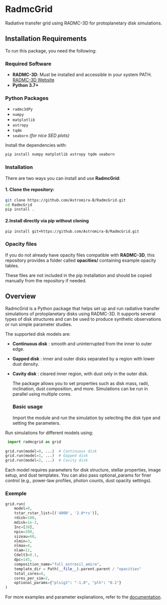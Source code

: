 # RadmcGrid

Radiative transfer grid using RADMC-3D for protoplanetary disk simulations.

## Installation Requirements

To run this package, you need the following:

### Required Software
- **RADMC-3D**: Must be installed and accessible in your system PATH. [RADMC-3D Website](https://www.ita.uni-heidelberg.de/~dullemond/software/radmc-3d/)
- **Python 3.7+**

### Python Packages
- `radmc3dPy`
- `numpy`
- `matplotlib`
- `astropy`
- `tqdm`
- `seaborn` *(for nice SED plots)*

Install the dependencies with:

```bash
pip install numpy matplotlib astropy tqdm seaborn
```
### Installation

There are two ways you can install and use **RadmcGrid**:

#### 1. Clone the repository:

```bash
git clone https://github.com/Astromira-B/RadmcGrid.git
cd RadmcGrid
pip install .
```

#### 2.Install directly via pip without cloning

```bash
pip install git+https://github.com/Astromira-B/RadmcGrid.git
```

### Opacity files

If you do not already have opacity files compatible with **RADMC-3D**, this repository provides a folder called **opacities/** containing example opacity tables.

These files are not included in the pip installation and should be copied manually from the repository if needed.

## Overview

RadmcGrid is a Python package that helps set up and run radiative transfer simulations of protoplanetary disks using RADMC-3D. It supports several types of disk structures and can be used to produce synthetic observations or run simple parameter studies.

The supported disk models are:

- **Continuous disk** : smooth and uninterrupted from the inner to outer edge.
- **Gapped disk** : inner and outer disks separated by a region with lower dust density.
- **Cavity disk** : cleared inner region, with dust only in the outer disk.

  The package allows you to set properties such as disk mass, radii, inclination, dust composition, and more. Simulations can be run in parallel using multiple cores.

  ### Basic usage

  Import the module and run the simulation by selecting the disk type and setting the parameters.

Run simulations for different models using:

```py
 import radmcgrid as grid
 
grid.run(model=0, ...)  # Continuous disk
grid.run(model=1, ...)  # Gapped disk
grid.run(model=2, ...)  # Cavity disk

```

Each model requires parameters for disk structure, stellar properties, image setup, and dust templates. You can also pass optional_params for finer control (e.g., power-law profiles, photon counts, dust opacity settings).

### Exemple

``` py
grid.run(
    model=0,
    tstar_rstar_list=[('4000', '2.0*rs')],
    rdisk=100,
    mdisk=1e-3,
    Inc=[30],
    npix=200,
    sizeau=60,
    nlmin=3,
    nlmax=4,
    nlam=11,
    Cdelt3=0.1,
    dpc=145,
    composition_name="full_astrosil_amira",
    template_dir = Path(__file__).parent.parent / "opacities"
    total_cores=8,
    cores_per_sim=2,
    optional_params={"plsig1": "-1.0", "plh": "0.1"}
)
```

For more examples and parameter explanations, refer to the [documentation](./RadmcGrid_doc.pdf).

